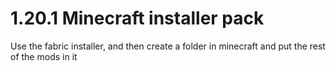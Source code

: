 # 1.20.1 Minecraft installer pack

Use the fabric installer, and then create a folder in minecraft and put the rest of the mods in it 

